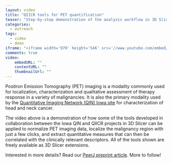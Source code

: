 ```yaml
---
layout: video
title: "QIICR tools for PET quantification"
teaser: "Step-by-step demonstration of the analysis workflow in 3D Slicer"
categories:
  - outreach
tags:
  - video
  - demo
iframe: "<iframe width='970' height='546' src='//www.youtube.com/embed/d3M7zzgEcj4' frameborder='0' allowfullscreen></iframe>"
comments: true
video:
    embedURL: ""
    contentURL: ""
    thumbnailUrl: ""
---
```


Positron Emission Tomography (PET) imaging is a modality commonly used for localization, characterization and qualitative assessment of therapy response in a variety of malignancies. It is also the primary modality used by the [Quantitative Imaging Network (QIN) Iowa site](http://imaging.cancer.gov/programsandresources/specializedinitiatives/qin/iowa
) for characterization of head and neck cancer.

The video above is a demonstration of how some of the tools developed in collaboration between the Iowa QIN and QIICR projects in 3D Slicer can be applied to normalize PET imaging data, localize the malignancy region with just a few clicks, and extract quantitative measures that can then be correlated with the clinically relevant descriptors. All of the tools shown are freely available as 3D Slicer extensions.

Interested in more details? Read our [PeerJ preprint article](https://peerj.com/preprints/1541/). More to follow!
